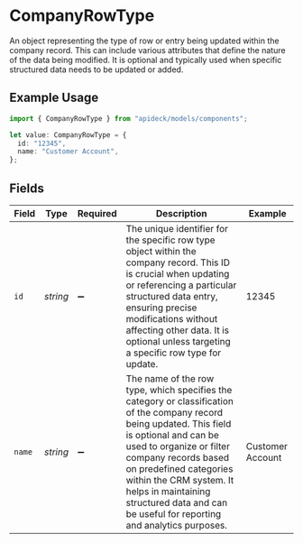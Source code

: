# CompanyRowType

An object representing the type of row or entry being updated within the company record. This can include various attributes that define the nature of the data being modified. It is optional and typically used when specific structured data needs to be updated or added.

## Example Usage

```typescript
import { CompanyRowType } from "apideck/models/components";

let value: CompanyRowType = {
  id: "12345",
  name: "Customer Account",
};
```

## Fields

| Field                                                                                                                                                                                                                                                                                                                                            | Type                                                                                                                                                                                                                                                                                                                                             | Required                                                                                                                                                                                                                                                                                                                                         | Description                                                                                                                                                                                                                                                                                                                                      | Example                                                                                                                                                                                                                                                                                                                                          |
| ------------------------------------------------------------------------------------------------------------------------------------------------------------------------------------------------------------------------------------------------------------------------------------------------------------------------------------------------ | ------------------------------------------------------------------------------------------------------------------------------------------------------------------------------------------------------------------------------------------------------------------------------------------------------------------------------------------------ | ------------------------------------------------------------------------------------------------------------------------------------------------------------------------------------------------------------------------------------------------------------------------------------------------------------------------------------------------ | ------------------------------------------------------------------------------------------------------------------------------------------------------------------------------------------------------------------------------------------------------------------------------------------------------------------------------------------------ | ------------------------------------------------------------------------------------------------------------------------------------------------------------------------------------------------------------------------------------------------------------------------------------------------------------------------------------------------ |
| `id`                                                                                                                                                                                                                                                                                                                                             | *string*                                                                                                                                                                                                                                                                                                                                         | :heavy_minus_sign:                                                                                                                                                                                                                                                                                                                               | The unique identifier for the specific row type object within the company record. This ID is crucial when updating or referencing a particular structured data entry, ensuring precise modifications without affecting other data. It is optional unless targeting a specific row type for update.                                               | 12345                                                                                                                                                                                                                                                                                                                                            |
| `name`                                                                                                                                                                                                                                                                                                                                           | *string*                                                                                                                                                                                                                                                                                                                                         | :heavy_minus_sign:                                                                                                                                                                                                                                                                                                                               | The name of the row type, which specifies the category or classification of the company record being updated. This field is optional and can be used to organize or filter company records based on predefined categories within the CRM system. It helps in maintaining structured data and can be useful for reporting and analytics purposes. | Customer Account                                                                                                                                                                                                                                                                                                                                 |